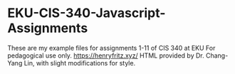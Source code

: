 # EKU-CIS-340-Javascript-Assignments
These are my example files for assignments 1-11 of CIS 340 at EKU
For pedagogical use only.
https://henryfritz.xyz/
HTML provided by Dr. Chang-Yang Lin, with slight modifications for style.
